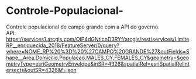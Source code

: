 # Controle-Populacional-
Controle populacional de campo grande com a  API do governo.  
API: https://services1.arcgis.com/OlP4dGNtIcnD3RYf/arcgis/rest/services/LimiteRP__enriquecida_2018/FeatureServer/0/query?where=NOME_RP%20%3D%20%27CAMPO%20GRANDE%27&outFields=Shape__Area,Domicilio,Populacao,MALES_CY,FEMALES_CY&geometry=&geometryType=esriGeometryEnvelope&inSR=4326&spatialRel=esriSpatialRelIntersects&outSR=4326&f=json

